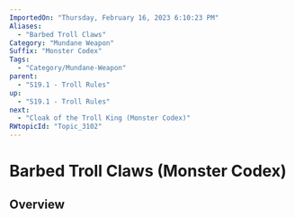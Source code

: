 ```yaml
---
ImportedOn: "Thursday, February 16, 2023 6:10:23 PM"
Aliases:
  - "Barbed Troll Claws"
Category: "Mundane Weapon"
Suffix: "Monster Codex"
Tags:
  - "Category/Mundane-Weapon"
parent:
  - "S19.1 - Troll Rules"
up:
  - "S19.1 - Troll Rules"
next:
  - "Cloak of the Troll King (Monster Codex)"
RWtopicId: "Topic_3102"
---
```

# Barbed Troll Claws (Monster Codex)
## Overview
